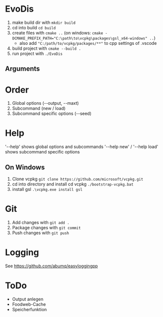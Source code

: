 # EvoDis

1. make build dir with `mkdir build`
2. cd into build `cd build`
3. create files with `cmake ..` (on windows: `cmake -DCMAKE_PREFIX_PATH="C:\path\to\vcpkg\packages\gsl_x64-windows" ..`)
    * also add `"C:/path/to/vcpkg/packages/**"` to cpp settings of .vscode
4. build project with `cmake --build .`
5. run project with `./EvoDis`

## Arguments
# Order
1. Global options (--output, --maxt)
2. Subcommand (new / load)
3. Subcommand specific options (--seed)
# Help
 '--help' shows global options and subcommands
 '--help new' / '--help load' shows subcommand specific options

## On Windows
1. Clone vcpkg `git clone https://github.com/microsoft/vcpkg.git`
2. cd into directory and install cd vcpkg `./bootstrap-vcpkg.bat`
3. install gsl `.\vcpkg.exe install gsl`

# Git

1. Add changes with `git add .`
2. Package changes with `git commit`
3. Push changes with `git push`

# Logging

See https://github.com/abumq/easyloggingpp

# ToDo

* Output anlegen
* Foodweb-Cache
* Speicherfunktion